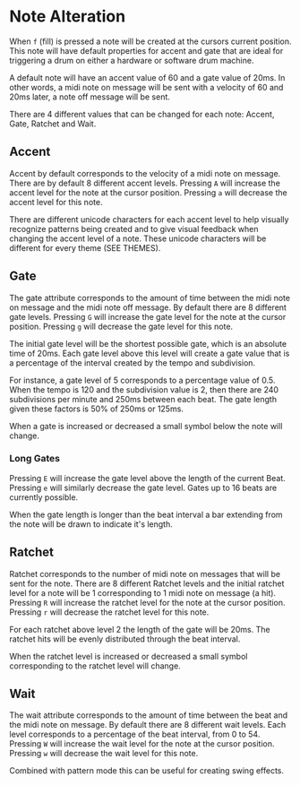 # Note Alteration

When `f` (fill) is pressed a note will be created at the cursors current
position.  This note will have default properties for accent and gate that are
ideal for triggering a drum on either a hardware or software drum machine.

A default note will have an accent value of 60 and a gate value of 20ms.  In
other words, a midi note on message will be sent with a velocity of 60 and 20ms
later, a note off message will be sent.

There are 4 different values that can be changed for each note:  Accent, Gate, Ratchet and Wait.

## Accent

Accent by default corresponds to the velocity of a midi note on message.  There
are by default 8 different accent levels. Pressing `A` will increase the accent
level for the note at the cursor position.  Pressing `a` will decrease the
accent level for this note.

There are different unicode characters for each accent level to help visually
recognize patterns being created and to give visual feedback when changing the
accent level of a note.  These unicode characters will be different for every
theme (SEE THEMES).

## Gate

The gate attribute corresponds to the amount of time between the midi note on
message and the midi note off message.  By default there are 8 different gate
levels.  Pressing `G` will increase the gate level for the note at the cursor
position.  Pressing `g` will decrease the gate level for this note.

The initial gate level will be the shortest possible gate, which is an absolute
time of 20ms.  Each gate level above this level will create a gate value that
is a percentage of the interval created by the tempo and subdivision.

For instance, a gate level of 5 corresponds to a percentage value of 0.5.  When
the tempo is 120 and the subdivision value is 2, then there are 240
subdivisions per minute and 250ms between each beat.  The gate length given
these factors is 50% of 250ms or 125ms.

When a gate is increased or decreased a small symbol below the note will
change.

### Long Gates

Pressing `E` will increase the gate level above the length of the current Beat.
Pressing `e` will similarly decrease the gate level.  Gates up to 16 beats are
currently possible.

When the gate length is longer than the beat interval a bar extending from the
note will be drawn to indicate it's length.

## Ratchet

Ratchet corresponds to the number of midi note on messages that will be sent
for the note.  There are 8 different Ratchet levels and the initial ratchet
level for a note will be 1 corresponding to 1 midi note on message (a hit).  Pressing
`R` will increase the ratchet level for the note at the cursor position.
Pressing `r` will decrease the ratchet level for this note.

For each ratchet above level 2 the length of the gate will be 20ms.  The
ratchet hits will be evenly distributed through the beat interval.

When the ratchet level is increased or decreased a small symbol corresponding
to the ratchet level will change.

## Wait

The wait attribute corresponds to the amount of time between the beat and the
midi note on message.  By default there are 8 different wait levels.  Each
level corresponds to a percentage of the beat interval, from 0 to 54.  Pressing
`W` will increase the wait level for the note at the cursor position.  Pressing
`w` will decrease the wait level for this note.

Combined with pattern mode this can be useful for creating swing effects.
